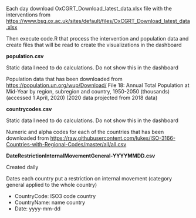 Each day download OxCGRT_Download_latest_data.xlsx file with the interventions from https://www.bsg.ox.ac.uk/sites/default/files/OxCGRT_Download_latest_data.xlsx

Then execute code.R that process the intervention and population data and create files that will be read to create the visualizations in the dashboard

**population.csv**

Static data I need to do calculations. Do not show this in the dashboard
  
Population data that has been downloaded from https://population.un.org/wup/Download/
File 18: Annual Total Population at Mid-Year by region, subregion and country, 1950-2050 (thousands) (accessed 1 April, 2020) (2020 data projected from 2018 data)

**countrycodes.csv**

Static data I need to do calculations. Do not show this in the dashboard

Numeric and alpha codes for each of the countries that has been downloaded from https://raw.githubusercontent.com/lukes/ISO-3166-Countries-with-Regional-Codes/master/all/all.csv


**DateRestrictionInternalMovementGeneral-YYYYMMDD.csv**

Created daily

Dates each country put a restriction on internal movement (category general applied to the whole country) 

- CountryCode: ISO3 code country
- CountryName: name country
- Date: yyyy-mm-dd
